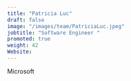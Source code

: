 ```yaml
---
title: "Patricia Luc"
draft: false
image: "/images/team/PatriciaLuc.jpeg"
jobtitle: "Software Engineer "
promoted: true
weight: 42
Website:
---
```



Microsoft
